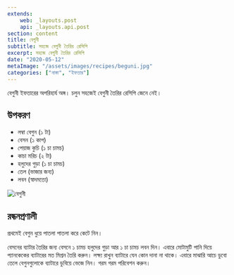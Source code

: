 ```yaml
---
extends:
    web: _layouts.post
    api: _layouts.api.post
section: content
title: বেগুনী
subtitle: সহজে বেগুনী তৈরির রেসিপি
excerpt: সহজে বেগুনী তৈরির রেসিপি
date: "2020-05-12"
metaImage: "/assets/images/recipes/beguni.jpg"
categories: ["নাস্তা", "ইফতার"]
---
```


বেগুনী ইফতারের অপরিহার্য অঙ্গ। চলুন সহজেই বেগুনী তৈরির রেসিপি জেনে নেই।

## উপকরণ

- লম্বা বেগুন (১ টা)
- বেসন (১ কাপ)
- পেয়াজ কুচি (১ চা চামচ)
- কাচা মরিচ (২ টা)
- হলুদের গুড়া (১ চা চামচ)
- তেল (ভাজার জন্য)
- লবন (স্বাদমতো)

![বেগুনী](/assets/images/recipes/beguni.jpg)

## রন্ধনপ্রণালী

প্রথমেই বেগুন ধুয়ে পাতলা পাতলা করে কেটে নিন।

বেসনের ব্যাটার তৈরির জন্য বেসনে ১ চামচ হলুদের গুড়া আর ১ চা চামচ লবন দিন। এবারে মোটামুটি পানি দিয়ে
প্যানকেকের ব্যাটারের মত মিশ্রন তৈরি করুন। লক্ষ্য রাখুন ব্যাটারে যেন কোন দানা না থাকে। এবারে মাঝারি আচে
ডুবো তেলে বেগুনগুলোকে ব্যাটারে ডুবিয়ে ভেজে নিন। গরম গরম পরিবেশন করুন।
